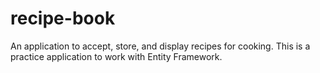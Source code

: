 # recipe-book
An application to accept, store, and display recipes for cooking. This is a practice application to work with Entity Framework. 
